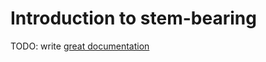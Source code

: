 # Introduction to stem-bearing

TODO: write [great documentation](http://jacobian.org/writing/what-to-write/)
